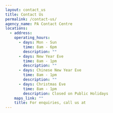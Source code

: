 ```yaml
---
layout: contact_us
title: Contact Us
permalink: /contact-us/
agency_name: PA Contact Centre
locations:
  - address:
    operating_hours:
      - days: Mon - Sun
        time: 8am - 6pm
        description: ""
      - days: New Year Eve
        time: 8am - 1pm
        description: ""
      - days: Chinese New Year Eve
        time: 8am - 1pm
        description: ""
      - days: Christmas Eve
        time: 8am - 1pm
        description: Closed on Public Holidays
    maps_link: ""
    title: For enquiries, call us at
---
```

